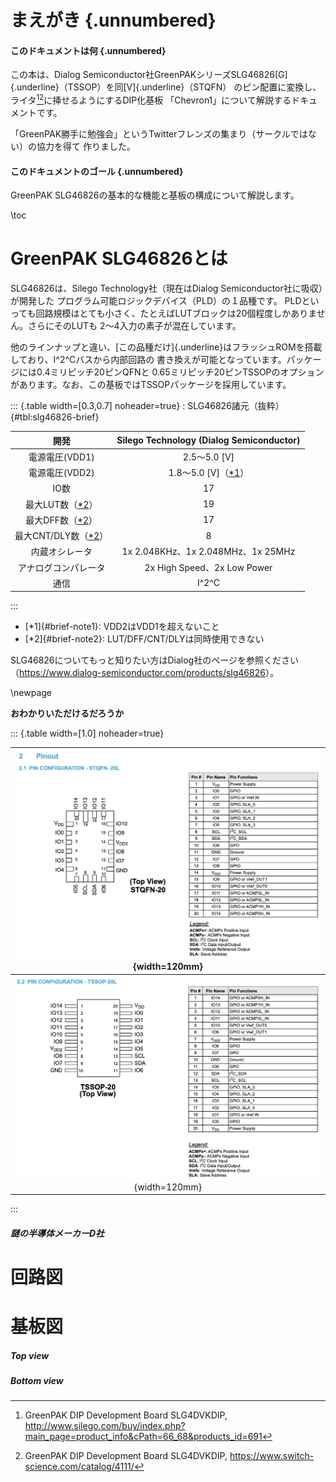 
# まえがき {.unnumbered}
#### **このドキュメントは何** {.unnumbered}

この本は、Dialog Semiconductor社GreenPAKシリーズSLG46826[G]{.underline}（TSSOP）を同[V]{.underline}（STQFN）
のピン配置に変換し、ライタ[^gpak-dip-writer-silego][^gpak-dip-writer-ssci]に挿せるようにするDIP化基板
「Chevron1」について解説するドキュメントです。

「GreenPAK勝手に勉強会」というTwitterフレンズの集まり（サークルではない）の協力を得て
作りました。

#### **このドキュメントのゴール** {.unnumbered}

GreenPAK SLG46826の基本的な機能と基板の構成について解説します。

<!--[^silego-trial-report]: https://github.com/K4zuki/silego-trial-report/releases/tag/build-d077fe9-->
[^gpak-dip-writer-silego]: GreenPAK DIP Development Board SLG4DVKDIP,\
<http://www.silego.com/buy/index.php?main_page=product_info&cPath=66_68&products_id=691>
[^gpak-dip-writer-ssci]: GreenPAK DIP Development Board SLG4DVKDIP, <https://www.switch-science.com/catalog/4111/>

\toc

# GreenPAK SLG46826とは

SLG46826は、Silego Technology社（現在はDialog Semiconductor社に吸収）が開発した
プログラム可能ロジックデバイス（PLD）の１品種です。
PLDといっても回路規模はとても小さく、たとえばLUTブロックは20個程度しかありません。さらにそのLUTも
2〜4入力の素子が混在しています。

他のラインナップと違い、[この品種だけ]{.underline}はフラッシュROMを搭載しており、I^2^Cバスから内部回路の
書き換えが可能となっています。パッケージには0.4ミリピッチ20ピンQFNと
0.65ミリピッチ20ピンTSSOPのオプションがあります。なお、この基板ではTSSOPパッケージを採用しています。

::: {.table width=[0.3,0.7] noheader=true}
: SLG46826諸元（抜粋） {#tbl:slg46826-brief}

|                開発                 | Silego Technology (Dialog Semiconductor) |
|:-----------------------------------:|:----------------------------------------:|
|           電源電圧(VDD1)            |               2.5〜5.0 [V]               |
|           電源電圧(VDD2)            |    1.8〜5.0 [V]（[*1](#brief-note1)）    |
|                IO数                 |                    17                    |
|   最大LUT数（[*2](#brief-note2)）   |                    19                    |
|   最大DFF数（[*2](#brief-note2)）   |                    17                    |
| 最大CNT/DLY数（[*2](#brief-note2)） |                    8                     |
|           内蔵オシレータ            |    1x 2.048KHz、1x 2.048MHz、1x 25MHz    |
|        アナログコンパレータ         |       2x High Speed、2x Low Power        |
|                通信                 |                  I^2^C                   |

:::

- [*1]{#brief-note1}: VDD2はVDD1を超えないこと
- [*2]{#brief-note2}: LUT/DFF/CNT/DLYは同時使用できない

SLG46826についてもっと知りたい方はDialog社のページを参照ください（<https://www.dialog-semiconductor.com/products/slg46826>）。

\newpage

**おわかりいただけるだろうか**

::: {.table width=[1.0] noheader=true}

|  ![](images/slg46826-pinout-qfn.png){width=120mm}  |
|:--------------------------------------------------:|
| ![](images/slg46826-pinout-tssop.png){width=120mm} |

:::

##### 謎の半導体メーカーD社

# 回路図
# 基板図
##### Top view
##### Bottom view
